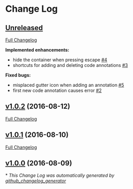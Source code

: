 # Change Log

## [Unreleased](https://github.com/jneuendorf/code-annotations/tree/HEAD)

[Full Changelog](https://github.com/jneuendorf/code-annotations/compare/v1.0.2...HEAD)

**Implemented enhancements:**

- hide the container when pressing escape [\#4](https://github.com/jneuendorf/code-annotations/issues/4)
- shortcuts for adding and deleting code annotations [\#3](https://github.com/jneuendorf/code-annotations/issues/3)

**Fixed bugs:**

- misplaced gutter icon when adding an annotation [\#5](https://github.com/jneuendorf/code-annotations/issues/5)
- first new code annotation causes error [\#2](https://github.com/jneuendorf/code-annotations/issues/2)

## [v1.0.2](https://github.com/jneuendorf/code-annotations/tree/v1.0.2) (2016-08-12)
[Full Changelog](https://github.com/jneuendorf/code-annotations/compare/v1.0.1...v1.0.2)

## [v1.0.1](https://github.com/jneuendorf/code-annotations/tree/v1.0.1) (2016-08-10)
[Full Changelog](https://github.com/jneuendorf/code-annotations/compare/v1.0.0...v1.0.1)

## [v1.0.0](https://github.com/jneuendorf/code-annotations/tree/v1.0.0) (2016-08-09)


\* *This Change Log was automatically generated by [github_changelog_generator](https://github.com/skywinder/Github-Changelog-Generator)*